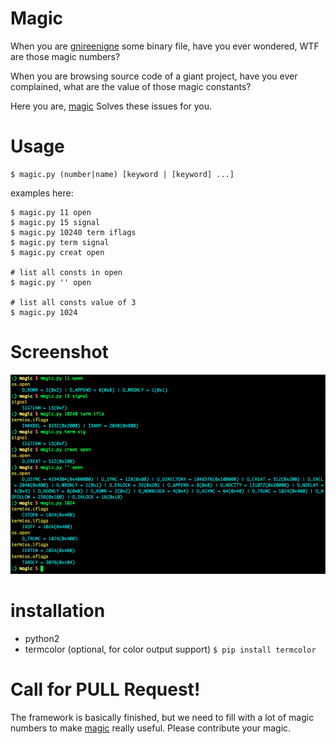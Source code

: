 
# Magic

When you are [gnireenigne](http://en.wikipedia.org/wiki/Reverse_engineering) some binary file, have you ever wondered, WTF are those magic numbers?

When you are browsing source code of a giant project, have you ever complained, what are the value of those magic constants?

Here you are, [magic](https://github.com/zTrix/magic) Solves these issues for you.

# Usage

    $ magic.py (number|name) [keyword | [keyword] ...]

examples here:

    $ magic.py 11 open
    $ magic.py 15 signal
    $ magic.py 10240 term iflags
    $ magic.py term signal
    $ magic.py creat open

    # list all consts in open
    $ magic.py '' open

    # list all consts value of 3
    $ magic.py 1024

# Screenshot

![scrot](scrot.png)

# installation

 - python2
 - termcolor (optional, for color output support) `$ pip install termcolor`

# Call for PULL Request!

The framework is basically finished, but we need to fill with a lot of magic numbers to make [magic](https://github.com/zTrix/magic) really useful. Please contribute your magic.

